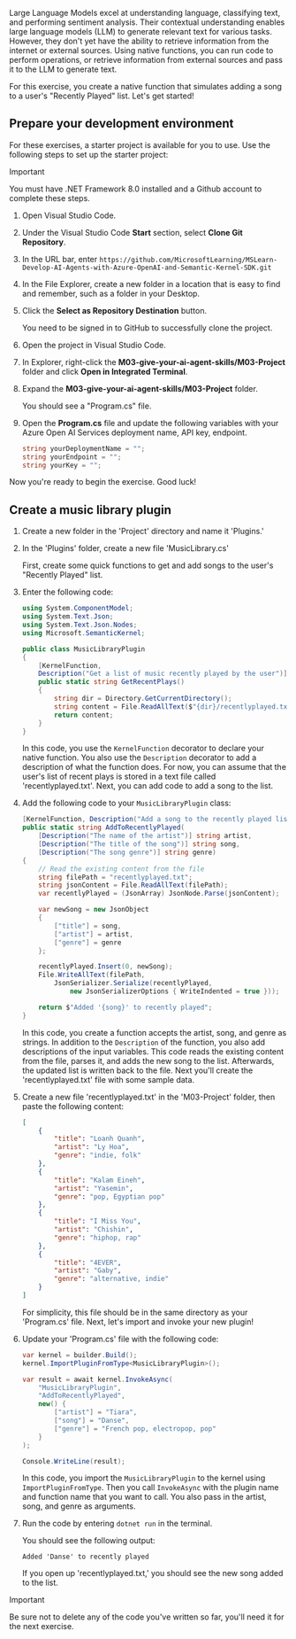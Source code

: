 Large Language Models excel at understanding language, classifying text, and performing sentiment analysis. Their contextual understanding enables large language models (LLM) to generate relevant text for various tasks. However, they don't yet have the ability to retrieve information from the internet or external sources. Using native functions, you can run code to perform operations, or retrieve information from external sources and pass it to the LLM to generate text.

For this exercise, you create a native function that simulates adding a song to a user's "Recently Played" list. Let's get started!

## Prepare your development environment

For these exercises, a starter project is available for you to use. Use the following steps to set up the starter project:

> [!IMPORTANT]
> You must have .NET Framework 8.0 installed and a Github account to complete these steps.

1. Open Visual Studio Code.

1. Under the Visual Studio Code **Start** section, select **Clone Git Repository**.

1. In the URL bar, enter `https://github.com/MicrosoftLearning/MSLearn-Develop-AI-Agents-with-Azure-OpenAI-and-Semantic-Kernel-SDK.git`

1. In the File Explorer, create a new folder in a location that is easy to find and remember, such as a folder in your Desktop.

1. Click the **Select as Repository Destination** button.

    You need to be signed in to GitHub to successfully clone the project.

1. Open the project in Visual Studio Code.

1. In Explorer, right-click the **M03-give-your-ai-agent-skills/M03-Project** folder and click **Open in Integrated Terminal**.

1. Expand the **M03-give-your-ai-agent-skills/M03-Project** folder.

    You should see a "Program.cs" file.

1. Open the **Program.cs** file and update the following variables with your Azure Open AI Services deployment name, API key, endpoint.

    ```csharp
    string yourDeploymentName = "";
    string yourEndpoint = "";
    string yourKey = "";
    ```

Now you're ready to begin the exercise. Good luck!

## Create a music library plugin

1. Create a new folder in the 'Project' directory and name it 'Plugins.'

1. In the 'Plugins' folder, create a new file 'MusicLibrary.cs'

    First, create some quick functions to get and add songs to the user's "Recently Played" list.

1. Enter the following code:

    ```c#
    using System.ComponentModel;
    using System.Text.Json;
    using System.Text.Json.Nodes;
    using Microsoft.SemanticKernel;

    public class MusicLibraryPlugin
    {
        [KernelFunction, 
        Description("Get a list of music recently played by the user")]
        public static string GetRecentPlays()
        {
            string dir = Directory.GetCurrentDirectory();
            string content = File.ReadAllText($"{dir}/recentlyplayed.txt");
            return content;
        }
    }
    ```

    In this code, you use the `KernelFunction` decorator to declare your native function. You also use the `Description` decorator to add a description of what the function does. For now, you can assume that the user's list of recent plays is stored in a text file called 'recentlyplayed.txt'. Next, you can add code to add a song to the list.

1. Add the following code to your `MusicLibraryPlugin` class:

    ```c#
    [KernelFunction, Description("Add a song to the recently played list")]
    public static string AddToRecentlyPlayed(
        [Description("The name of the artist")] string artist, 
        [Description("The title of the song")] string song, 
        [Description("The song genre")] string genre)
    {
        // Read the existing content from the file
        string filePath = "recentlyplayed.txt";
        string jsonContent = File.ReadAllText(filePath);
        var recentlyPlayed = (JsonArray) JsonNode.Parse(jsonContent);

        var newSong = new JsonObject
        {
            ["title"] = song,
            ["artist"] = artist,
            ["genre"] = genre
        };

        recentlyPlayed.Insert(0, newSong);
        File.WriteAllText(filePath, 
            JsonSerializer.Serialize(recentlyPlayed,
                new JsonSerializerOptions { WriteIndented = true }));

        return $"Added '{song}' to recently played";
    }
    ```

    In this code, you create a function accepts the artist, song, and genre as strings. In addition to the `Description` of the function, you also add descriptions of the input variables. This code reads the existing content from the file, parses it, and adds the new song to the list. Afterwards, the updated list is written back to the file. Next you'll create the 'recentlyplayed.txt' file with some sample data.

1. Create a new file 'recentlyplayed.txt' in the 'M03-Project' folder, then paste the following content:

    ```json
    [
        {
            "title": "Loanh Quanh",
            "artist": "Ly Hoa",
            "genre": "indie, folk"
        },
        {
            "title": "Kalam Eineh",
            "artist": "Yasemin",
            "genre": "pop, Egyptian pop"
        },
        {
            "title": "I Miss You",
            "artist": "Chishin",
            "genre": "hiphop, rap"
        },
        {
            "title": "4EVER",
            "artist": "Gaby",
            "genre": "alternative, indie"
        }
    ]
    ```

    For simplicity, this file should be in the same directory as your 'Program.cs' file. Next, let's import and invoke your new plugin!

1. Update your 'Program.cs' file with the following code:

    ```c#
    var kernel = builder.Build();
    kernel.ImportPluginFromType<MusicLibraryPlugin>();

    var result = await kernel.InvokeAsync(
        "MusicLibraryPlugin", 
        "AddToRecentlyPlayed", 
        new() {
            ["artist"] = "Tiara", 
            ["song"] = "Danse", 
            ["genre"] = "French pop, electropop, pop"
        }
    );
    
    Console.WriteLine(result);
    ```

    In this code, you import the `MusicLibraryPlugin` to the kernel using `ImportPluginFromType`. Then you call `InvokeAsync` with the plugin name and function name that you want to call. You also pass in the artist, song, and genre as arguments.

1. Run the code by entering `dotnet run` in the terminal.

    You should see the following output:

    ```output
    Added 'Danse' to recently played
    ```

    If you open up 'recentlyplayed.txt,' you should see the new song added to the list.

> [!IMPORTANT]
> Be sure not to delete any of the code you've written so far, you'll need it for the next exercise.